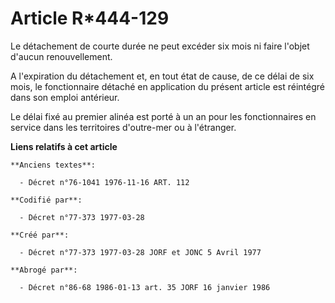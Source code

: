 # Article R*444-129

Le détachement de courte durée ne peut excéder six mois ni faire l'objet d'aucun renouvellement.

A l'expiration du détachement et, en tout état de cause, de ce délai de six mois, le fonctionnaire détaché en application du
présent article est réintégré dans son emploi antérieur.

Le délai fixé au premier alinéa est porté à un an pour les fonctionnaires en service dans les territoires d'outre-mer ou à
l'étranger.

**Liens relatifs à cet article**

	**Anciens textes**:

	  - Décret n°76-1041 1976-11-16 ART. 112

	**Codifié par**:

	  - Décret n°77-373 1977-03-28

	**Créé par**:

	  - Décret n°77-373 1977-03-28 JORF et JONC 5 Avril 1977

	**Abrogé par**:

	  - Décret n°86-68 1986-01-13 art. 35 JORF 16 janvier 1986
